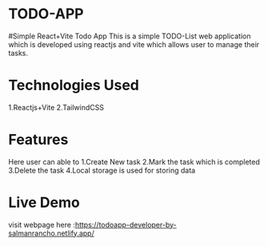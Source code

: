 # TODO-APP

#Simple React+Vite Todo App
This is a simple TODO-List web application which is developed using reactjs and vite which allows user to manage their tasks.


# Technologies Used
1.Reactjs+Vite
2.TailwindCSS

# Features
Here user can able to
1.Create New task
2.Mark the task which is completed
3.Delete the task
4.Local storage is used for storing data

# Live Demo
visit webpage here :https://todoapp-developer-by-salmanrancho.netlify.app/

